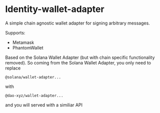 # Identity-wallet-adapter
A simple chain agnostic wallet adapter for signing arbitrary messages.
 
Supports: 
- Metamask 
- PhantomWallet


Based on the Solana Wallet Adapter (but with chain specific functionality removed). So coming from the Solana Wallet Adapter, you only need to replace 

```@solana/wallet-adapter...```

with 

```@dao-xyz/wallet-adapter...```

and you will served with a similiar API